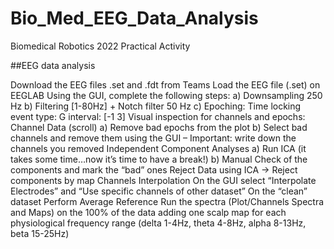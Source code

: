 # Bio_Med_EEG_Data_Analysis

Biomedical Robotics 2022 Practical Activity

##EEG data analysis

Download the EEG files .set and .fdt from Teams
Load the EEG file (.set) on EEGLAB
Using the GUI, complete the following steps: a) Downsampling 250 Hz b) Filtering [1-80Hz] + Notch filter 50 Hz c) Epoching: Time locking event type: G interval: [-1 3]
Visual inspection for channels and epochs: Channel Data (scroll) a) Remove bad epochs from the plot b) Select bad channels and remove them using the GUI – Important: write down the channels you removed
Independent Component Analyses a) Run ICA (it takes some time…now it’s time to have a break!) b) Manual Check of the components and mark the “bad” ones Reject Data using ICA -> Reject components by map
Channels Interpolation On the GUI select “Interpolate Electrodes” and “Use specific channels of other dataset”
On the “clean” dataset Perform Average Reference
Run the spectra (Plot/Channels Spectra and Maps) on the 100% of the data adding one scalp map for each physiological frequency range (delta 1-4Hz, theta 4-8Hz, alpha 8-13Hz, beta 15-25Hz)

